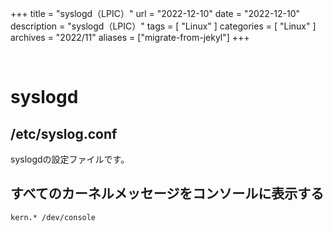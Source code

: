 +++
title = "syslogd（LPIC）"
url = "2022-12-10"
date = "2022-12-10"
description = "syslogd（LPIC）"
tags = [
  "Linux"
]
categories = [
  "Linux"
]
archives = "2022/11"
aliases = ["migrate-from-jekyl"]
+++

<br>

# syslogd



## /etc/syslog.conf

syslogdの設定ファイルです。


## すべてのカーネルメッセージをコンソールに表示する

```
kern.* /dev/console
```
